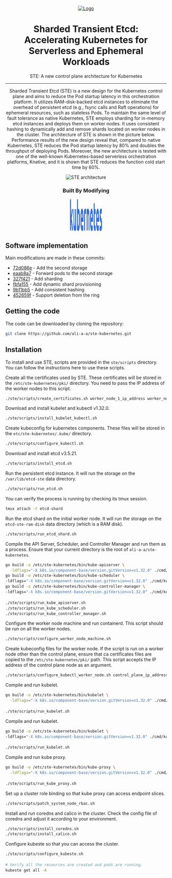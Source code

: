 <!-- PROJECT LOGO -->
<br />
<div align="center">
  <a href="https://github.com/othneildrew/Best-README-Template">
    <img src="https://github.com/user-attachments/assets/a48ed306-01e9-416d-9362-a08448896ae9" alt="Logo" width="189" height="160">
  </a>

  <h1 align="center">Sharded Transient Etcd: Accelerating Kubernetes for Serverless and Ephemeral Workloads</h1>
  <p align="center">
    STE: A new control plane architecture for Kubernetes
  </p>

---
<p>Sharded Transient Etcd (STE) is a new design for the Kubernetes control plane and aims to reduce the Pod startup latency in this orchestration platform. It utilizes RAM-disk-backed etcd instances to eliminate the overhead of persistent etcd (e.g., fsync calls and Raft operations) for ephemeral resources, such as stateless Pods. To maintain the same level of fault tolerance as native Kubernetes, STE employs sharding for in-memory etcd instances and deploys them on worker nodes. It uses consistent hashing to dynamically add and remove shards located on worker nodes in the cluster. The architecture of STE is shown in the picture below. Performance results of the new design reveal that, compared to native Kubernetes, STE reduces the Pod startup latency by 80% and doubles the throughput of deploying Pods. Moreover, the new architecture is tested with one of the well-known Kubernetes-based serverless orchestration platforms, Knative, and it is shown that STE reduces the function cold start time by 60%.</p>
<img src="https://github.com/user-attachments/assets/616f3980-ce7b-4bcf-91c8-0038321205c9" width="400" alt="STE architecture"/>
</div>

<div align="center">

  ### Built By Modifying
  <a href="https://github.com/kubernetes/kubernetes">
    <img src="https://github.com/kubernetes/kubernetes/blob/master/logo/name_blue.png" alt="Logo" width="100" height="100">
  </a>
</div>

## Software implementation

Main modifications are made in these commits:

* <a href="https://github.com/ali-a-a/ste-kubernetes/commit/72d086e53f8090a8318eaf21ff4499350fd57e12">72d086e</a> - Add the second storage
* <a href="https://github.com/ali-a-a/ste-kubernetes/commit/eaab8a75bfa52d2dc35dfad31b901d84fec142a6">eaab8a7</a> - Forward pods to the second storage
* <a href="https://github.com/ali-a-a/ste-kubernetes/commit/327f421140e26cb1a0b92eb472a2c0cc083dcb72">327f421</a> - Add sharding
* <a href="https://github.com/ali-a-a/ste-kubernetes/commit/fbfa1558d5a1aa8f3be68ee4c5b98f4ad6dd1039">fbfa155</a> - Add dynamic shard provisioning
* <a href="https://github.com/ali-a-a/ste-kubernetes/commit/9b11bb58a9fbe2f71abb846e41cdd059b36814b2">9b11bb5</a> - Add consistent hashing
* <a href="https://github.com/ali-a-a/ste-kubernetes/commit/452659fe70f2ac8c5e06afb2bce65f63fad10698">452659f</a> - Support deletion from the ring

## Getting the code

The code can be downloaded by cloning the repository:
```bash
git clone https://github.com/ali-a-a/ste-kubernetes.git
```

## Installation

To install and use STE, scripts are provided in the `ste/scripts` directory. You can follow the instructions here to use
these scripts.

Create all the certificates used by STE. These certificates will be stored in the `/etc/ste-kubernetes/pki/` directory.
You need to pass the IP address of the worker nodes to this script.

```bash
./ste/scripts/create_certificates.sh worker_node_1_ip_address worker_node_2_ip_address
```

Download and install kubelet and kubectl v1.32.0.

```bash
./ste/scripts/install_kubelet_kubectl.sh
```

Create kubeconfig for kubernetes components. These files will be stored in the `etc/ste-kubernetes/.kube/` directory.

```bash
./ste/scripts/configure_kubectl.sh
```

Download and install etcd v3.5.21.

```bash
./ste/scripts/install_etcd.sh
```

Run the persistent etcd instance. It will run the storage on the `/var/lib/etcd-ste` data directory.

```bash
./ste/scripts/run_etcd.sh
```

You can verify the process is running by checking its tmux session.

```bash
tmux attach -t etcd-shard
```

Run the etcd shard on the initial worker node. It will run the storage on the `etcd-ste-ram-disk` data directory (which is a RAM disk).

```bash
./ste/scripts/run_etcd_shard.sh
```

Compile the API Server, Scheduler, and Controller Manager and run them as a process. Ensure that your current directory is the root of `ali-a-a/ste-kubernetes`.

```bash
go build -o /etc/ste-kubernetes/bin/kube-apiserver \
  -ldflags="-X k8s.io/component-base/version.gitVersion=v1.32.0" ./cmd/kube-apiserver
go build -o /etc/ste-kubernetes/bin/kube-scheduler \
-ldflags="-X k8s.io/component-base/version.gitVersion=v1.32.0" ./cmd/kube-scheduler
go build -o /etc/ste-kubernetes/bin/kube-controller-manager \
-ldflags="-X k8s.io/component-base/version.gitVersion=v1.32.0" ./cmd/kube-controller-manager

./ste/scripts/run_kube_apiserver.sh
./ste/scripts/run_kube_scheduler.sh
./ste/scripts/run_kube_controller_manager.sh
```

Configure the worker node machine and run containerd. This script should be run on all the worker nodes.

```bash
./ste/scripts/configure_worker_node_machine.sh
```

Create kubeconfig files for the worker node. If the script is run on a worker node other than the control plane,
ensure that ca certificates files are copied to the `/etc/ste-kubernetes/pki/` path. This script accepts the IP address
of the control plane node as an argument.

```bash
./ste/scripts/configure_kubectl_worker_node.sh control_plane_ip_address
```

Compile and run kubelet.

```bash
go build -o /etc/ste-kubernetes/bin/kubelet \
  -ldflags="-X k8s.io/component-base/version.gitVersion=v1.32.0" ./cmd/kubelet

./ste/scripts/run_kubelet.sh
```

Compile and run kubelet.

```bash
go build -o /etc/ste-kubernetes/bin/kubelet \
-ldflags="-X k8s.io/component-base/version.gitVersion=v1.32.0" ./cmd/kubelet

./ste/scripts/run_kubelet.sh
```

Compile and run kube proxy.

```bash
go build -o /etc/ste-kubernetes/bin/kube-proxy \
  -ldflags="-X k8s.io/component-base/version.gitVersion=v1.32.0" ./cmd/kube-proxy

./ste/scripts/run_kube_proxy.sh
```

Set up a cluster role binding so that kube proxy can access endpoint slices.

```bash
./ste/scripts/patch_system_node_rbac.sh
```

Install and run coredns and calico in the cluster. Check the config file of coredns and adjust it according to your environment.

```bash
./ste/scripts/install_coredns.sh
./ste/scripts/install_calico.sh
```

Configure kubeste so that you can access the cluster.

```bash
./ste/scripts/configure_kubeste.sh

# Verify all the resources are created and pods are running.
kubeste get all -A
```

